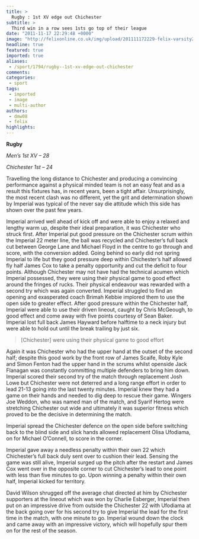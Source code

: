 ```yaml
---
title: >
  Rugby : 1st XV edge out Chichester
subtitle: >
  Third win in a row sees 1sts go top of their league
date: "2011-11-17 22:29:48 +0000"
image: "http://felixonline.co.uk/img/upload/201111172229-felix-varsity2011-454.jpg"
headline: true
featured: true
imported: true
aliases:
 - /sport/1794/rugby--1st-xv-edge-out-chichester
comments:
categories:
 - sport
tags:
 - imported
 - image
 - multi-author
authors:
 - dmw08
 - felix
highlights:
---
```


__Rugby__

_Men’s 1st XV – 28_

_Chichester 1st – 24_

Travelling the long distance to Chichester and producing a convincing performance against a physical minded team is not an easy feat and as a result this fixtures has, in recent years, been a tight affair. Unsurprisingly, the most recent clash was no different, yet the grit and determination shown by Imperial was typical of the never say die attitude which this side has shown over the past few years.

Imperial arrived well ahead of kick off and were able to enjoy a relaxed and lengthy warm up, despite their ideal preparation, it was Chichester who struck first. After Imperial put good pressure on the Chichester scrum within the Imperial 22 meter line, the ball was recycled and Chichester’s full back cut between George Lane and Michael Floyd in the centre to go through and score, with the conversion added. Going behind so early did not spring Imperial to life but they good pressure deep within Chichester’s half allowed fly half James Cox to take a penalty opportunity and cut the deficit to four points. Although Chichester may not have had the technical acumen which Imperial possessed, they were using their physical game to good effect around the fringes of rucks. Their physical endeavour was rewarded with a second try which was again converted. Imperial struggled to find an opening and exasperated coach Brimah Kebbie implored them to use the open side to greater effect. After good pressure within the Chichester half, Imperial were able to use their driven lineout, caught by Chris McGeough, to good effect and come away with five points courtesy of Sean Baker. Imperial lost full back James Hayward before halftime to a neck injury but were able to hold out until the break trailing by just six.

> [Chichester] were using their physical game to good effort

Again it was Chichester who had the upper hand at the outset of the second half; despite this good work by the front row of James Scaife, Roby Kyle and Simon Fenton had the upper hand in the scrums whilst openside Jack Flanagan was constantly committing multiple defenders to bring him down. Imperial scored their second try of the match through replacement Josh Lowe but Chichester were not deterred and a long range effort in order to lead 21-13 going into the last twenty minutes. Imperial knew they had a game on their hands and needed to dig deep to rescue their game. Wingers Joe Weddon, who was named man of the match, and Syarif Hertog were stretching Chichester out wide and ultimately it was superior fitness which proved to be the decisive in determining the match.

Imperial spread the Chichester defence on the open side before switching back to the blind side and slick hands allowed replacement Olisa Ufodiama, on for Michael O’Connell, to score in the corner.

Imperial gave away a needless penalty within their own 22 which Chichester’s full back duly sent over to cushion their lead. Sensing the game was still alive, Imperial surged up the pitch after the restart and James Cox went over in the opposite corner to cut Chichester’s lead to one point with less than five minutes to go. Upon winning a penalty within their own half, Imperial kicked for territory.

David Wilson shrugged off the average chat directed at him by Chichester supporters at the lineout which was won by Charlie Esberger, Imperial then put on an impressive drive from outside the Chichester 22 with Ufodiama at the back going over for his second try to give Imperial the lead for the first time in the match, with one minute to go. Imperial wound down the clock and came away with an impressive victory, which will hopefully spur them on for the rest of the season.
